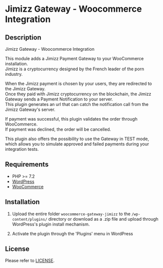 # Jimizz Gateway - Woocommerce Integration

## Description
Jimizz Gateway - Woocommerce Integration

This module adds a Jimizz Payment Gateway to your WooCommerce installation.<br>
Jimizz is a cryptocurrency designed by the French leader of the porn industry.

When the Jimizz payment is chosen by your users, they are redirected to the Jimizz Gateway.<br>
Once they paid with Jimizz cryptocurrency on the blockchain, the Jimizz Gateway sends a Payment Notification to your server.<br>
This plugin generates an url that can catch the notification call from the Jimizz Gateway's server.

If payment was successful, this plugin validates the order through WooCommerce.<br>
If payment was declined, the order will be cancelled.

This plugin also offers the possibility to use the Gateway in TEST mode, which allows you to simulate approved and failed payments during your integration tests.

## Requirements
* PHP >= 7.2
* [WordPress](https://wordpress.com/)
* [WooCommerce](https://woocommerce.com/)

## Installation
1. Upload the entire folder `woocommerce-gateway-jimizz` to the `/wp-content/plugins/` directory
   or download as a .zip file and upload through WordPress's plugin install mechanism.

2. Activate the plugin through the 'Plugins' menu in WordPress

## License
Please refer to [LICENSE](https://github.com/julien-jimizz/gateway-woocommerce/blob/master/LICENSE).
